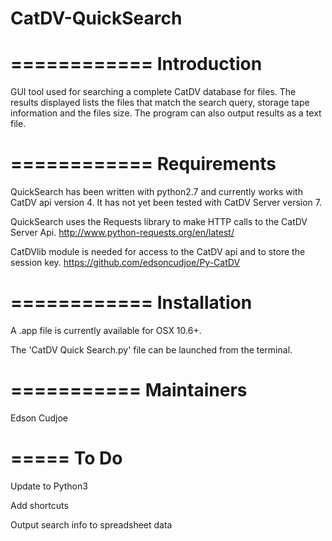# CatDV-QuickSearch
============
Introduction
============
GUI tool used for searching a complete CatDV database for
files. The results displayed lists the files that match
the search query, storage tape information and the
files size. The program can also output results as a
text file.

============
Requirements
============
QuickSearch has been written with python2.7 and currently
works with CatDV api version 4.
It has not yet been tested with CatDV Server version 7.

QuickSearch uses the Requests library to make HTTP calls to the CatDV
Server Api.
http://www.python-requests.org/en/latest/

CatDVlib module is needed for access to the CatDV api and
to store the session key.
https://github.com/edsoncudjoe/Py-CatDV

============
Installation
============
A .app file is currently available for OSX 10.6+. 

The 'CatDV Quick Search.py' file can be launched from the terminal.

===========
Maintainers
===========
Edson Cudjoe

=====
To Do
=====
Update to Python3

Add shortcuts

Output search info to spreadsheet data
